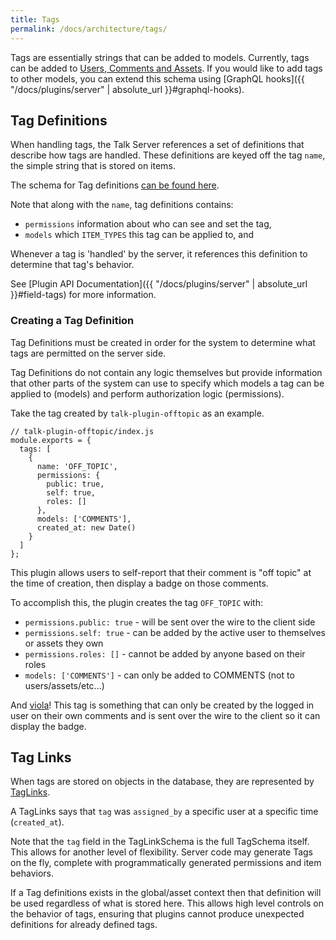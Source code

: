 ```yaml
---
title: Tags
permalink: /docs/architecture/tags/
---
```


Tags are essentially strings that can be added to models. Currently, tags can be added to [Users, Comments and Assets](https://github.com/coralproject/talk/blob/ced449a1489d47c25d604020fa2e0b3b7a741353/graph/typeDefs.graphql#L144). If you would like to add tags to other models, you can extend this schema using [GraphQL hooks]({{ "/docs/plugins/server" | absolute_url }}#graphql-hooks).

## Tag Definitions

When handling tags, the Talk Server references a set of definitions that describe how tags are handled. These definitions are keyed off the tag `name`, the simple string that is stored on items.

The schema for Tag definitions [can be found here](https://github.com/coralproject/talk/blob/3545bf01cd91044fdb738d337a0ac94d9f71fbc3/models/schema/tag.js).

Note that along with the `name`, tag definitions contains:

* `permissions` information about who can see and set the tag,
* `models` which `ITEM_TYPES` this tag can be applied to, and

Whenever a tag is 'handled' by the server, it references this definition to determine that tag's behavior.

See [Plugin API Documentation]({{ "/docs/plugins/server" | absolute_url }}#field-tags) for more information.

### Creating a Tag Definition

Tag Definitions must be created in order for the system to determine what tags are permitted on the server side.

Tag Definitions do not contain any logic themselves but provide information that other parts of the system can use to specify which models a tag can be applied to (models) and perform authorization logic (permissions).

Take the tag created by `talk-plugin-offtopic` as an example.

```
// talk-plugin-offtopic/index.js
module.exports = {
  tags: [
    {
      name: 'OFF_TOPIC',
      permissions: {
        public: true,
        self: true,
        roles: []
      },
      models: ['COMMENTS'],
      created_at: new Date()
    }
  ]
};
```

This plugin allows users to self-report that their comment is "off topic" at the time of creation, then display a badge on those comments.

To accomplish this, the plugin creates the tag `OFF_TOPIC` with:

* `permissions.public: true` - will be sent over the wire to the client side
* `permissions.self: true` - can be added by the active user to themselves or assets they own
* `permissions.roles: []` - cannot be added by anyone based on their roles
* `models: ['COMMENTS']` - can only be added to COMMENTS (not to users/assets/etc...)

And [viola](https://youtu.be/Q0O9gFf-tiI?t=23s)! This tag is something that can only be created by the logged in user on their own comments and is sent over the wire to the client so it can display the badge.

## Tag Links

When tags are stored on objects in the database, they are represented by [TagLinks](https://github.com/coralproject/talk/blob/master/models/schema/tag_link.js).

A TagLinks says that `tag` was `assigned_by` a specific user at a specific time (`created_at`).

Note that the `tag` field in the TagLinkSchema is the full TagSchema itself. This allows for another level of flexibility. Server code may generate Tags on the fly, complete with programmatically generated permissions and item behaviors.

If a Tag definitions exists in the global/asset context then that definition will be used regardless of what is stored here. This allows high level controls on the behavior of tags, ensuring that plugins cannot produce unexpected definitions for already defined tags.

